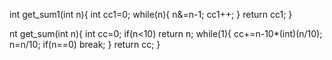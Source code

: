 int get_sum1(int n){
    int cc1=0;
    while(n){
        n&=n-1;
        cc1++;
    }
    return cc1;
}

nt get_sum(int n){
    int cc=0;
    if(n<10)
        return n;
    while(1){
        cc+=n-10*(int)(n/10);
        n=n/10;
        if(n==0)
            break;
    }
    return cc;
}